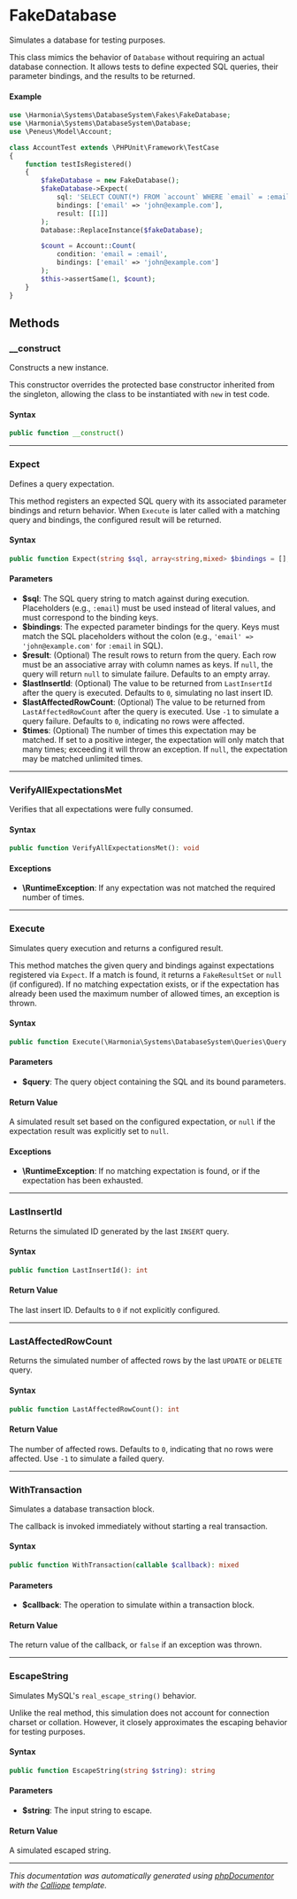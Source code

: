 # FakeDatabase

Simulates a database for testing purposes.

This class mimics the behavior of `Database` without requiring an actual
database connection. It allows tests to define expected SQL queries, their
parameter bindings, and the results to be returned.

#### Example
```php
use \Harmonia\Systems\DatabaseSystem\Fakes\FakeDatabase;
use \Harmonia\Systems\DatabaseSystem\Database;
use \Peneus\Model\Account;

class AccountTest extends \PHPUnit\Framework\TestCase
{
    function testIsRegistered()
    {
        $fakeDatabase = new FakeDatabase();
        $fakeDatabase->Expect(
            sql: 'SELECT COUNT(*) FROM `account` WHERE `email` = :email',
            bindings: ['email' => 'john@example.com'],
            result: [[1]]
        );
        Database::ReplaceInstance($fakeDatabase);

        $count = Account::Count(
            condition: 'email = :email',
            bindings: ['email' => 'john@example.com']
        );
        $this->assertSame(1, $count);
    }
}
```

## Methods

### __construct

Constructs a new instance.

This constructor overrides the protected base constructor inherited from
the singleton, allowing the class to be instantiated with `new` in test
code.

#### Syntax

```php
public function __construct()
```

---

### Expect

Defines a query expectation.

This method registers an expected SQL query with its associated parameter
bindings and return behavior. When `Execute` is later called with a
matching query and bindings, the configured result will be returned.

#### Syntax

```php
public function Expect(string $sql, array<string,mixed> $bindings = [], ?array<int,array<string,mixed>> $result = [], int $lastInsertId = 0, int $lastAffectedRowCount = 0, ?int $times = self::UNLIMITED_TIMES): void
```

#### Parameters

- **$sql**: The SQL query string to match against during execution. Placeholders (e.g., `:email`) must be used instead of literal values, and must correspond to the binding keys.
- **$bindings**: The expected parameter bindings for the query. Keys must match the SQL placeholders without the colon (e.g., `'email' => 'john@example.com'` for `:email` in SQL).
- **$result**: (Optional) The result rows to return from the query. Each row must be an associative array with column names as keys. If `null`, the query will return `null` to simulate failure. Defaults to an empty array.
- **$lastInsertId**: (Optional) The value to be returned from `LastInsertId` after the query is executed. Defaults to `0`, simulating no last insert ID.
- **$lastAffectedRowCount**: (Optional) The value to be returned from `LastAffectedRowCount` after the query is executed. Use `-1` to simulate a query failure. Defaults to `0`, indicating no rows were affected.
- **$times**: (Optional) The number of times this expectation may be matched. If set to a positive integer, the expectation will only match that many times; exceeding it will throw an exception. If `null`, the expectation may be matched unlimited times.

---

### VerifyAllExpectationsMet

Verifies that all expectations were fully consumed.

#### Syntax

```php
public function VerifyAllExpectationsMet(): void
```

#### Exceptions

- **\RuntimeException**: If any expectation was not matched the required number of times.

---

### Execute

Simulates query execution and returns a configured result.

This method matches the given query and bindings against expectations
registered via `Expect`. If a match is found, it returns a `FakeResultSet`
or `null` (if configured). If no matching expectation exists, or if the
expectation has already been used the maximum number of allowed times, an
exception is thrown.

#### Syntax

```php
public function Execute(\Harmonia\Systems\DatabaseSystem\Queries\Query $query): ?\Harmonia\Systems\DatabaseSystem\ResultSet
```

#### Parameters

- **$query**: The query object containing the SQL and its bound parameters.

#### Return Value

A simulated result set based on the configured expectation, or `null` if the expectation result was explicitly set to `null`.

#### Exceptions

- **\RuntimeException**: If no matching expectation is found, or if the expectation has been exhausted.

---

### LastInsertId

Returns the simulated ID generated by the last `INSERT` query.

#### Syntax

```php
public function LastInsertId(): int
```

#### Return Value

The last insert ID. Defaults to `0` if not explicitly configured.

---

### LastAffectedRowCount

Returns the simulated number of affected rows by the last `UPDATE` or
`DELETE` query.

#### Syntax

```php
public function LastAffectedRowCount(): int
```

#### Return Value

The number of affected rows. Defaults to `0`, indicating that no rows were affected. Use `-1` to simulate a failed query.

---

### WithTransaction

Simulates a database transaction block.

The callback is invoked immediately without starting a real transaction.

#### Syntax

```php
public function WithTransaction(callable $callback): mixed
```

#### Parameters

- **$callback**: The operation to simulate within a transaction block.

#### Return Value

The return value of the callback, or `false` if an exception was thrown.

---

### EscapeString

Simulates MySQL's `real_escape_string()` behavior.

Unlike the real method, this simulation does not account for connection
charset or collation. However, it closely approximates the escaping
behavior for testing purposes.

#### Syntax

```php
public function EscapeString(string $string): string
```

#### Parameters

- **$string**: The input string to escape.

#### Return Value

A simulated escaped string.

---

*This documentation was automatically generated using [phpDocumentor](http://www.phpdoc.org/) with the [Calliope](https://github.com/DaphneWebFramework/Calliope) template.*
